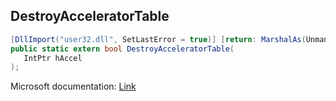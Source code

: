 ## DestroyAcceleratorTable

```csharp
[DllImport("user32.dll", SetLastError = true)] [return: MarshalAs(UnmanagedType.Bool)]
public static extern bool DestroyAcceleratorTable(
   IntPtr hAccel
);
```

Microsoft documentation: [Link](https://docs.microsoft.com/en-us/windows/win32/api/winuser/nf-winuser-destroyacceleratortable)
